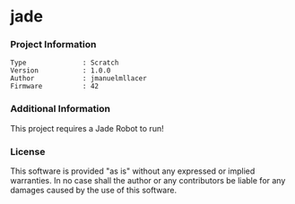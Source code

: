 jade
================



### Project Information
```
Type              : Scratch
Version           : 1.0.0
Author            : jmanuelmllacer
Firmware          : 42
```

### Additional Information
This project requires a Jade Robot to run!

### License
This software is provided "as is" without any expressed or implied warranties.  In no case shall the author or any contributors be liable for any damages caused by the use of this software.

